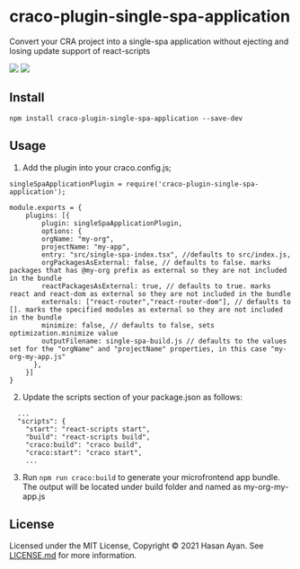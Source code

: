 # craco-plugin-single-spa-application

Convert your CRA project into a single-spa application without ejecting and losing update support of react-scripts

![](https://img.shields.io/npm/v/craco-plugin-single-spa-application.svg?style=flat)
![](https://img.shields.io/npm/dt/craco-plugin-single-spa-application.svg?style=flat)

## Install

```
npm install craco-plugin-single-spa-application --save-dev
```

## Usage

1. Add the plugin into your craco.config.js;

```
singleSpaApplicationPlugin = require('craco-plugin-single-spa-application');

module.exports = {
    plugins: [{
        plugin: singleSpaApplicationPlugin,
        options: {
        orgName: "my-org",
        projectName: "my-app",
        entry: "src/single-spa-index.tsx", //defaults to src/index.js,
        orgPackagesAsExternal: false, // defaults to false. marks packages that has @my-org prefix as external so they are not included in the bundle
        reactPackagesAsExternal: true, // defaults to true. marks react and react-dom as external so they are not included in the bundle
        externals: ["react-router","react-router-dom"], // defaults to []. marks the specified modules as external so they are not included in the bundle
        minimize: false, // defaults to false, sets optimization.minimize value
        outputFilename: single-spa-build.js // defaults to the values set for the "orgName" and "projectName" properties, in this case "my-org-my-app.js"
      },
    }]
}
```

2. Update the scripts section of your package.json as follows:

```
  ...
  "scripts": {
    "start": "react-scripts start",
    "build": "react-scripts build",
    "craco:build": "craco build",
    "craco:start": "craco start",
    ...
```

3. Run `npm run craco:build` to generate your microfrontend app bundle. The output will be located under build folder and named as my-org-my-app.js

## License

Licensed under the MIT License, Copyright ©️ 2021 Hasan Ayan. See [LICENSE.md](LICENSE) for more information.
